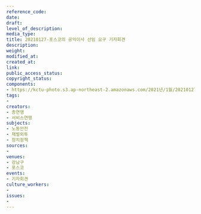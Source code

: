 ```yaml
---
reference_code: 
date: 
draft: 
level_of_description: 
media_type: 
title: 20210127-포스코의 공익이사 선임 요구 기자회견
description: 
weight: 
modified_at: 
created_at: 
link: 
public_access_status: 
copyright_status: 
components:
- https://kctu-photo.s3.ap-northeast-2.amazonaws.com/2021년/1월/20210127-포스코의+공익이사+선임+요구+기자회견/photo_2021-01-27_11-04-32_1.jpg
tags:
- 
creators:
- 총연맹
- 서비스연맹
subjects:
- 노동안전
- 재벌외투
- 정치정책
sources:
- 
venues:
- 강남구
- 포스코
events:
- 기자회견
culture_workers:
- 
issues:
- 
---
```

